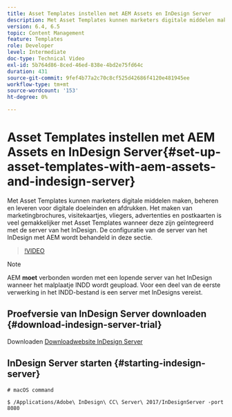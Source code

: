 ```yaml
---
title: Asset Templates instellen met AEM Assets en InDesign Server
description: Met Asset Templates kunnen marketers digitale middelen maken, beheren en leveren voor digitale doeleinden en afdrukken. Het maken van marketingbrochures, visitekaartjes, vliegers, advertenties en postkaarten is veel gemakkelijker met Asset Templates wanneer deze zijn geïntegreerd met de server van het InDesign. De configuratie van de server van het InDesign met AEM wordt behandeld in deze sectie.
version: 6.4, 6.5
topic: Content Management
feature: Templates
role: Developer
level: Intermediate
doc-type: Technical Video
exl-id: 5b764d86-8ced-46ed-838e-4bd2e75fd64c
duration: 431
source-git-commit: 9fef4b77a2c70c8cf525d42686f4120e481945ee
workflow-type: tm+mt
source-wordcount: '153'
ht-degree: 0%

---
```


# Asset Templates instellen met AEM Assets en InDesign Server{#set-up-asset-templates-with-aem-assets-and-indesign-server}

Met Asset Templates kunnen marketers digitale middelen maken, beheren en leveren voor digitale doeleinden en afdrukken. Het maken van marketingbrochures, visitekaartjes, vliegers, advertenties en postkaarten is veel gemakkelijker met Asset Templates wanneer deze zijn geïntegreerd met de server van het InDesign. De configuratie van de server van het InDesign met AEM wordt behandeld in deze sectie.

>[!VIDEO](https://video.tv.adobe.com/v/17069?quality=12&learn=on)

>[!NOTE]
>
>AEM **moet** verbonden worden met een lopende server van het InDesign wanneer het malplaatje INDD wordt geupload. Voor een deel van de eerste verwerking in het INDD-bestand is een server met InDesigns vereist.

## Proefversie van InDesign Server downloaden {#download-indesign-server-trial}

Downloaden [Downloadwebsite InDesign Server](https://www.adobeprerelease.com/)

## InDesign Server starten {#starting-indesign-server}

```shell
# macOS command

$ /Applications/Adobe\ InDesign\ CC\ Server\ 2017/InDesignServer -port 8080
```
